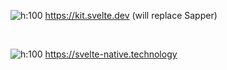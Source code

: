 ![h:100](resources/svelte_kit.svg)
https://kit.svelte.dev (will replace Sapper)

<br>

![h:100](resources/svelte_native.svg)
https://svelte-native.technology
